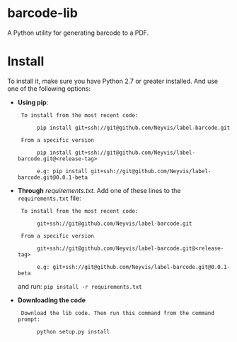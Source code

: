 # barcode-lib
A Python utility for generating barcode to a PDF.

# Install
To install it, make sure you have Python 2.7 or greater installed. And use one of the following options:

* **Using pip**:

       To install from the most recent code:

            pip install git+ssh://git@github.com/Neyvis/label-barcode.git

       From a specific version

            pip install git+ssh://git@github.com/Neyvis/label-barcode.git@<release-tag>

            e.g: pip install git+ssh://git@github.com/Neyvis/label-barcode.git@0.0.1-beta


* **Through** _requirements.txt_. Add one of these lines to the `requirements.txt` file:

       To install from the most recent code:

            git+ssh://git@github.com/Neyvis/label-barcode.git

       From a specific version

            git+ssh://git@github.com/Neyvis/label-barcode.git@<release-tag>

            e.g: git+ssh://git@github.com/Neyvis/label-barcode.git@0.0.1-beta

    and run: `pip install -r requirements.txt`

* **Downloading the code**

       Download the lib code. Then run this command from the command prompt:

            python setup.py install

